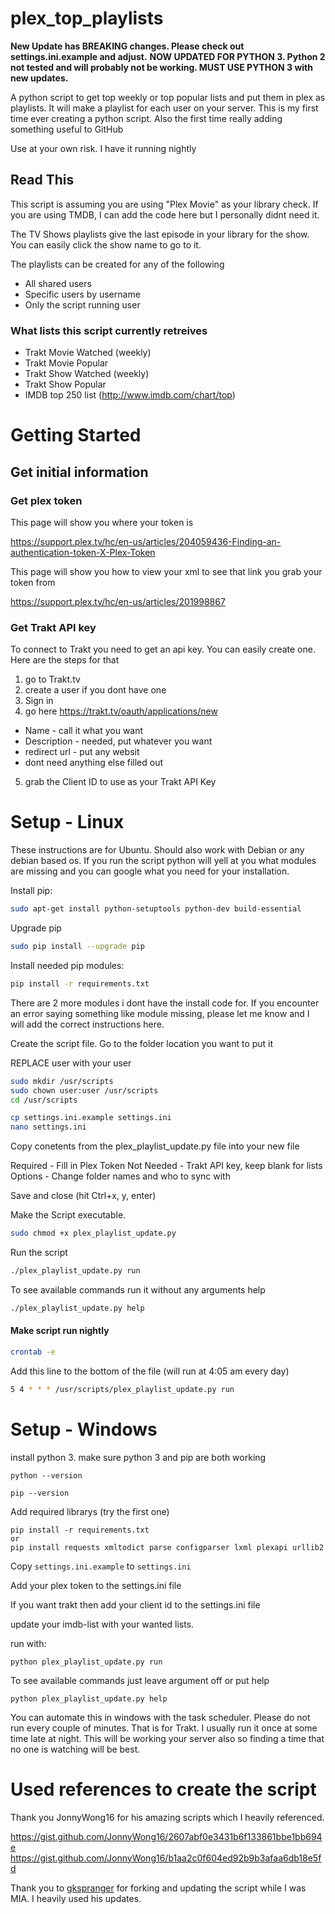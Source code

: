 # plex_top_playlists
**New Update has BREAKING changes.  Please check out settings.ini.example and adjust.**
**NOW UPDATED FOR PYTHON 3.  Python 2 not tested and will probably not be working.  MUST USE PYTHON 3 with new updates.**

A python script to get top weekly or top popular lists and put them in plex as playlists.  It will make a playlist for each user on your server.
This is my first time ever creating a python script.  Also the first time really adding something useful to GitHub

Use at your own risk.  I have it running nightly

## Read This

This script is assuming you are using "Plex Movie" as your library check.  If you are using TMDB, I can add the code here but I personally didnt need it.

The TV Shows playlists give the last episode in your library for the show.  You can easily click the show name to go to it.

The playlists can be created for any of the following
* All shared users
* Specific users by username
* Only the script running user

### What lists this script currently retreives

* Trakt Movie Watched (weekly)
* Trakt Movie Popular
* Trakt Show Watched (weekly)
* Trakt Show Popular
* IMDB top 250 list (http://www.imdb.com/chart/top)

# Getting Started

## Get initial information

### Get plex token

This page will show you where your token is

https://support.plex.tv/hc/en-us/articles/204059436-Finding-an-authentication-token-X-Plex-Token

This page will show you how to view your xml to see that link you grab your token from

https://support.plex.tv/hc/en-us/articles/201998867

### Get Trakt API key

To connect to Trakt you need to get an api key.  You can easily create one.  Here are the steps for that
1) go to Trakt.tv
2) create a user if you dont have one
3) Sign in
4) go here https://trakt.tv/oauth/applications/new
* Name - call it what you want
* Description - needed, put whatever you want
* redirect url - put any websit
* dont need anything else filled out
5) grab the Client ID to use as your Trakt API Key

# Setup - Linux

These instructions are for Ubuntu.  Should also work with Debian or any debian based os.
If you run the script python will yell at you what modules are missing and you can google what you need for your installation.

Install pip:

```bash
sudo apt-get install python-setuptools python-dev build-essential
```

Upgrade pip 

```bash
sudo pip install --upgrade pip
```

Install needed pip modules:

```bash
pip install -r requirements.txt
```
There are 2 more modules i dont have the install code for.  If you encounter an error saying something like module missing, please let me know and I will add the correct instructions here.

Create the script file.  Go to the folder location you want to put it

REPLACE user with your user
```bash
sudo mkdir /usr/scripts
sudo chown user:user /usr/scripts
cd /usr/scripts
```

```bash
cp settings.ini.example settings.ini
nano settings.ini
```

Copy conetents from the plex_playlist_update.py file into your new file

Required - Fill in Plex Token
Not Needed - Trakt API key, keep blank for lists
Options - Change folder names and who to sync with

Save and close (hit Ctrl+x, y, enter)

Make the Script executable.  

```bash
sudo chmod +x plex_playlist_update.py
```

Run the script

```bash
./plex_playlist_update.py run
```

To see available commands run it without any arguments help
```bash
./plex_playlist_update.py help
```

#### Make script run nightly

```bash
crontab -e
```

Add this line to the bottom of the file (will run at 4:05 am every day)

```bash
5 4 * * * /usr/scripts/plex_playlist_update.py run
```

# Setup - Windows

install python 3.  make sure python 3 and pip are both working

```
python --version
```

```
pip --version
```

Add required librarys (try the first one)

```
pip install -r requirements.txt
or
pip install requests xmltodict parse configparser lxml plexapi urllib2
```

Copy `settings.ini.example` to `settings.ini`

Add your plex token to the settings.ini file

If you want trakt then add your client id to the settings.ini file

update your imdb-list with your wanted lists.

run with:
```
python plex_playlist_update.py run
```
To see available commands just leave argument off or put help
```
python plex_playlist_update.py help
```

You can automate this in windows with the task scheduler.  Please do not run every couple of minutes.  That is for Trakt.  I usually run it once at some time late at night.  This will be working your server also so finding a time that no one is watching will be best.

# Used references to create the script

Thank you JonnyWong16 for his amazing scripts which I heavily referenced.

https://gist.github.com/JonnyWong16/2607abf0e3431b6f133861bbe1bb694e
https://gist.github.com/JonnyWong16/b1aa2c0f604ed92b9b3afaa6db18e5fd

Thank you to [gkspranger](https://github.com/gkspranger/plex_top_playlists) for forking and updating the script while I was MIA.  I heavily used his updates.


